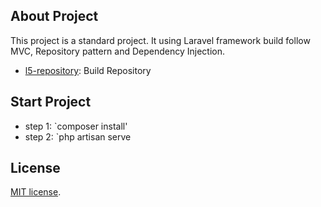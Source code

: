 ## About Project
This project is a standard project. It using Laravel framework build follow MVC, Repository pattern and Dependency Injection.
- [l5-repository](https://github.com/andersao/l5-repository): Build Repository

## Start Project
- step 1: `composer install'
- step 2: `php artisan serve

## License

[MIT license](https://opensource.org/licenses/MIT).
